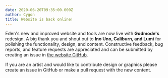 ```yaml
---
date: 2020-06-20T09:35:00.000Z
author: Cygon
title: Website is back online!
---
```

Eden's new and improved website and tools are now live with **Godmode's** redesign. A big thank you and shout out to **Ino Uno, Caliburn, and Lumi** for polishing the functionality, design, and content. Constructive feedback, bug reports, and feature requests are appreciated and can be submitted by creating an issue in [the website GitHub](https://github.com/EdenServer/eden-web/issues).

If you are an artist and would like to contribute design or graphics please create an issue in GitHub or make a pull request with the new content.
